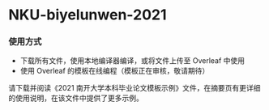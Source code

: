 # NKU-biyelunwen-2021
### 使用方式
- 下载所有文件，使用本地编译器编译，或将文件上传至 Overleaf 中使用
- 使用 Overleaf 的模板在线编程（模板正在审核，敬请期待）

请下载并阅读《2021 南开大学本科毕业论文模板示例》文件，在摘要页有更详细的使用说明，在该文件中提供了更多示例。
